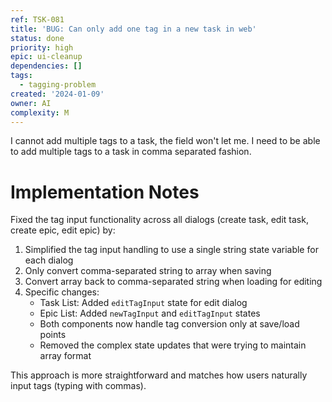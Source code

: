 ```yaml
---
ref: TSK-081
title: 'BUG: Can only add one tag in a new task in web'
status: done
priority: high
epic: ui-cleanup
dependencies: []
tags:
  - tagging-problem
created: '2024-01-09'
owner: AI
complexity: M
---
```


I cannot add multiple tags to a task, the field won't let me. I need to be able to add multiple tags to a task in comma separated fashion.

# Implementation Notes

Fixed the tag input functionality across all dialogs (create task, edit task, create epic, edit epic) by:

1. Simplified the tag input handling to use a single string state variable for each dialog
2. Only convert comma-separated string to array when saving
3. Convert array back to comma-separated string when loading for editing
4. Specific changes:
   - Task List: Added `editTagInput` state for edit dialog
   - Epic List: Added `newTagInput` and `editTagInput` states
   - Both components now handle tag conversion only at save/load points
   - Removed the complex state updates that were trying to maintain array format

This approach is more straightforward and matches how users naturally input tags (typing with commas).
